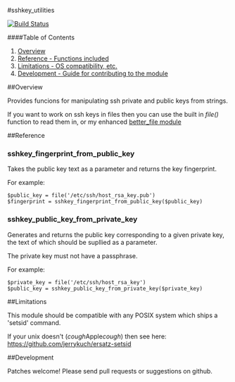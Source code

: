 #sshkey_utilities

[![Build Status](https://travis-ci.org/bobtfish/puppet-sshkey_utilities.png)](https://travis-ci.org/bobtfish/puppet-sshkey_utilities)

####Table of Contents

1. [Overview](#overview)
5. [Reference - Functions included](#reference)
5. [Limitations - OS compatibility, etc.](#limitations)
6. [Development - Guide for contributing to the module](#development)

##Overview

Provides funcions for manipulating ssh private and public keys from strings.

If you want to work on ssh keys in files then you can use the built in _file()_
function to read them in, or my enhanced [better_file module](http://forge.puppetlabs.com/bobtfish/better_file)

##Reference

### sshkey_fingerprint_from_public_key

Takes the public key text as a parameter and returns the key fingerprint.

For example:

    $public_key = file('/etc/ssh/host_rsa_key.pub')
    $fingerprint = sshkey_fingerprint_from_public_key($public_key)

### sshkey_public_key_from_private_key

Generates and returns the public key corresponding to a given private key, the text of which should be supllied as a parameter.

The private key must not have a passphrase.

For example:

    $private_key = file('/etc/ssh/host_rsa_key')
    $public_key = sshkey_public_key_from_private_key($private_key)

##Limitations

This module should be compatible with any POSIX system which ships a 'setsid' command.

If your unix doesn't (*cough*Apple*cough*) then see here: https://github.com/jerrykuch/ersatz-setsid

##Development

Patches welcome! Please send pull requests or suggestions on github.

